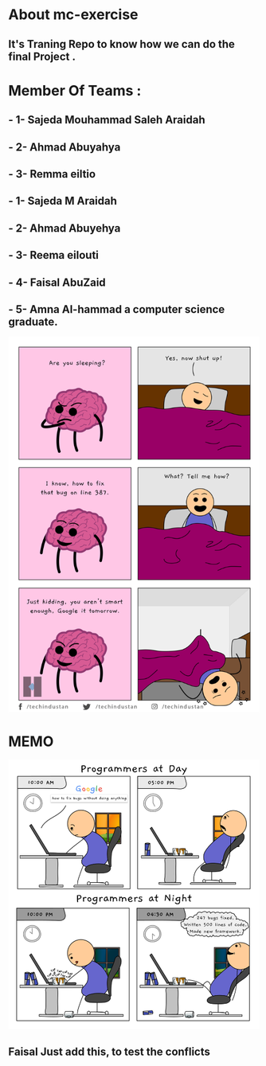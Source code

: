 # About mc-exercise
## It's Traning Repo to know how we  can  do the final Project .

# Member Of Teams :

## - 1- Sajeda Mouhammad Saleh Araidah
## - 2- Ahmad Abuyahya 
## - 3- Remma eiltio 

## - 1- Sajeda M Araidah
## - 2- Ahmad Abuyehya 
## - 3- Reema eilouti

## - 4- Faisal AbuZaid
## - 5- Amna Al-hammad a computer science graduate.

![joke](sleeping.png)


# MEMO
![Pic](joke.png)








## Faisal Just add this, to test the conflicts



 
